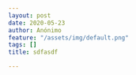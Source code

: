 ```yaml
---
layout: post
date: 2020-05-23
author: Anónimo
feature: "/assets/img/default.png"
tags: []
title: sdfasdf

---
```

